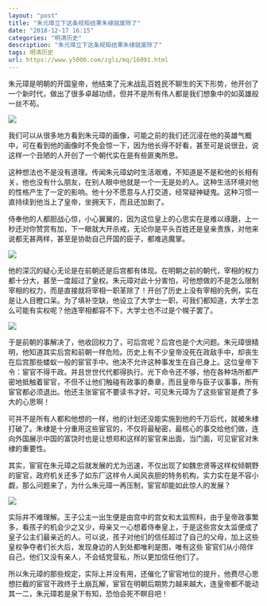 ```yaml
---
layout: "post"
title: "朱元璋立下这条规矩结果朱棣就废除了"
date: "2018-12-17 16:15"
categories: "明清历史"
description: "朱元璋立下这条规矩结果朱棣就废除了"
tags: 明清历史
url: https://www.y5000.com/zgls/mq/16091.html
---
```






朱元璋是明朝的开国皇帝，他结束了元末战乱百姓民不聊生的天下形势，他开创了一个新时代，做出了很多卓越功绩，但并不是所有伟人都是我们想象中的如英雄般一丝不苟。

![](https://img.y5000.com/uploads/allimg/170306/15264W461-0.jpg)

我们可以从很多地方看到朱元璋的画像，可能之前的我们还沉浸在他的英雄气概中，可在看到他的画像时不免会惊一下，因为他长得不好看，甚至可是说很丑，说这样一个丑陋的人开创了一个朝代实在是有些匪夷所思。

这种想法也不是没有道理。传闻朱元璋幼时生活艰难，不知道是不是和他的长相有关，他也没有什么朋友，在别人眼中他就是一个一无是处的人。这种生活环境对他的性格产生了一定的影响。他十分不愿意与人打交道，经常疑神疑鬼。这种习惯一直持续到他当上了皇帝，坐拥天下，而且还加剧了。

侍奉他的人都胆战心惊，小心翼翼的，因为这位皇上的心思实在是难以琢磨，上一秒还对你赞赏有加，下一眼就大开杀戒，无论你是平头百姓还是皇亲贵族，对他来说都无甚两样，甚至是协助自己开国的臣子，都难逃魔掌。

![](https://img.y5000.com/uploads/allimg/170306/8-1F30615230c19.jpg)

他的深沉的疑心无论是在前朝还是后宫都有体现。在明朝之前的朝代，宰相的权力都十分大，甚至一度超过了皇权。朱元璋对此十分害怕，可他想做的不是怎么限制宰相的权力，而是直接就将宰相一职革除了！开创了历史上没有宰相的先例，实在是让人目瞪口呆。为了填补空缺，他设立了大学士一职，可我们都知道，大学士怎么可能有实权呢？他连宰相都容不下，大学士也不过是个幌子罢了。

![](https://img.y5000.com/uploads/allimg/170306/8-1F306152302930.jpg)

于是前朝的事解决了，他收回权力了，可后宫呢？后宫也是个大问题。朱元璋很精明，他知道其实后宫和前朝一样危险。历史上有不少皇帝没死在政敌手中，却丧生在后宫那些蝼蚁一般的宦官手中。他决不允许这种事发生在自己身上。这位皇帝下令：宦官不得干政。并且世世代代都得执行。光下命令还不够，他在各种场所都严密地抵触着宦官，不但不让他们触碰有政事的奏章，而且皇帝与臣子议事事，所有宦官都必须退出。他还主张宦官不要读书才好。可见朱元璋为了这些宦官是费了多大的心思啊！

可并不是所有人都和他想的一样，他的计划还没能实施到他的千万后代，就被朱棣打破了。朱棣是十分重用这些宦官的，不仅将最秘密，最核心的事交给他们做，连向外国展示中国的富饶时也是让想郑和这样的宦官来出面，当门面，可见宦官对朱棣的重要性。

其实，宦官在朱元璋之后就发展的尤为迅速，不仅出现了如魏忠贤等这样权倾朝野的宦官，政府机关还多了如东厂这样令人闻风丧胆的特务机构，实力实在是不容小觑，那么问题来了，为什么朱元璋一再压制，宦官却能如此惊人的发展？

![](https://img.y5000.com/uploads/allimg/170306/8-1F306152253K4.jpg)

实际并不难理解。王子公主一出生便是由宫中的宫女和太监照料，由于皇帝政事繁多，看孩子的机会少之又少，母亲又一心想着侍奉皇上，于是这些宫女太监便成了皇子公主们最亲近的人。可以说，孩子对他们的信任超过了自己的父母，加上这些皇权争夺者们长大后，发现身边的人到处都唯利是图，唯有这些
宦官们从小陪伴自己，他们又没有亲人，不会结党营私，所以更加信任他们了。

所以朱元璋的那些规定，实际上并没有用，还催化了宦官地位的提升，他费尽心思想拦截的宦官干政终于土崩瓦解，宦官在明朝后期势力越来越大，连皇帝都不能动其一二，朱元璋若是泉下有知，恐怕会死不瞑目吧！
